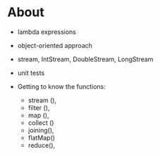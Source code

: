 # About


* lambda expressions
* object-oriented approach
* stream, IntStream, DoubleStream, LongStream
* unit tests
* Getting to know the functions:

     - stream (),
     - filter (),
     - map (),
     - collect ()
     - joining(),
     - flatMap()
     - reduce(),